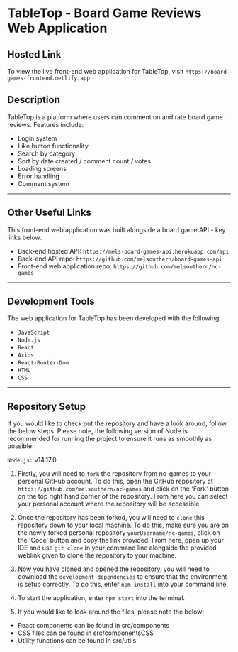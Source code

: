 # TableTop - Board Game Reviews Web Application

## Hosted Link

To view the live front-end web application for TableTop, visit `https://board-games-frontend.netlify.app`

## Description

TableTop is a platform where users can comment on and rate board game reviews. Features include:

- Login system
- Like button functionality
- Search by category
- Sort by date created / comment count / votes
- Loading screens
- Error handling
- Comment system

---

## Other Useful Links

This front-end web application was built alongside a board game API - key links below:

- Back-end hosted API: `https://mels-board-games-api.herokuapp.com/api`
- Back-end API repo: `https://github.com/melsouthern/board-games-api`
- Front-end web application repo: `https://github.com/melsouthern/nc-games`

---

## Development Tools

The web application for TableTop has been developed with the following:

- `JavaScript`
- `Node.js`
- `React`
- `Axios`
- `React-Router-Dom`
- `HTML`
- `CSS`

---

## Repository Setup

If you would like to check out the repository and have a look around, follow the below steps. Please note, the following version of Node is recommended for running the project to ensure it runs as smoothly as possible:

`Node.js:` v14.17.0

1. Firstly, you will need to `fork` the repository from nc-games to your personal GitHub account. To do this, open the GitHub repository at `https://github.com/melsouthern/nc-games` and click on the 'Fork' button on the top right hand corner of the repository. From here you can select your personal account where the repository will be accessible.

2. Once the repository has been forked, you will need to `clone` this repository down to your local machine. To do this, make sure you are on the newly forked personal repository `yourUsername/nc-games`, click on the 'Code' button and copy the link provided. From here, open up your IDE and use `git clone` in your command line alongside the provided weblink given to clone the repository to your machine.

3. Now you have cloned and opened the repository, you will need to download the `development dependencies` to ensure that the environment is setup correctly. To do this, enter `npm install` into your command line.

4. To start the application, enter `npm start` into the terminal.

5. If you would like to look around the files, please note the below:

- React components can be found in src/components
- CSS files can be found in src/componentsCSS
- Utility functions can be found in src/utils
